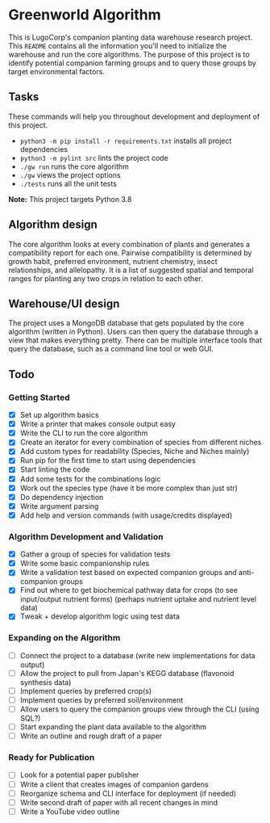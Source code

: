 # Greenworld Algorithm
This is LugoCorp's companion planting data warehouse research project.
This `README` contains all the information you'll need to initialize the warehouse and run the core algorithms.
The purpose of this project is to identify potential companion farming groups and to query those groups by target environmental factors.

## Tasks
These commands will help you throughout development and deployment of this project.

- `python3 -m pip install -r requirements.txt` installs all project dependencies
- `python3 -m pylint src` lints the project code
- `./gw run` runs the core algorithm
- `./gw` views the project options
- `./tests` runs all the unit tests

**Note:** This project targets Python 3.8

## Algorithm design
The core algorithm looks at every combination of plants and generates a compatibility report for each one.
Pairwise compatibility is determined by growth habit, preferred environment, nutrient chemistry, insect relationships, and allelopathy.
It is a list of suggested spatial and temporal ranges for planting any two crops in relation to each other.

## Warehouse/UI design
The project uses a MongoDB database that gets populated by the core algorithm (written in Python).
Users can then query the database through a view that makes everything pretty.
There can be multiple interface tools that query the database, such as a command line tool or web GUI.

## Todo

### Getting Started
- [x] Set up algorithm basics
- [x] Write a printer that makes console output easy
- [x] Write the CLI to run the core algorithm
- [x] Create an iterator for every combination of species from different niches
- [x] Add custom types for readability (Species, Niche and Niches mainly)
- [x] Run pip for the first time to start using dependencies
- [x] Start linting the code
- [x] Add some tests for the combinations logic
- [x] Work out the species type (have it be more complex than just str)
- [x] Do dependency injection
- [x] Write argument parsing
- [x] Add help and version commands (with usage/credits displayed)

### Algorithm Development and Validation
- [x] Gather a group of species for validation tests
- [x] Write some basic companionship rules
- [x] Write a validation test based on expected companion groups and anti-companion groups
- [x] Find out where to get biochemical pathway data for crops (to see input/output nutrient forms) (perhaps nutrient uptake and nutrient level data)
- [x] Tweak + develop algorithm logic using test data

### Expanding on the Algorithm
- [ ] Connect the project to a database (write new implementations for data output)
- [ ] Allow the project to pull from Japan's KEGG database (flavonoid synthesis data)
- [ ] Implement queries by preferred crop(s)
- [ ] Implement queries by preferred soil/environment
- [ ] Allow users to query the companion groups view through the CLI (using SQL?)
- [ ] Start expanding the plant data available to the algorithm
- [ ] Write an outline and rough draft of a paper

### Ready for Publication
- [ ] Look for a potential paper publisher
- [ ] Write a client that creates images of companion gardens
- [ ] Reorganize schema and CLI interface for deployment (if needed)
- [ ] Write second draft of paper with all recent changes in mind
- [ ] Write a YouTube video outline